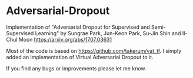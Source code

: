 # Adversarial-Dropout
Implementation of "Adversarial Dropout for Supervised and Semi-Supervised Learning" by Sungrae Park, Jun-Keon Park, Su-Jin Shin and Il-Chul Moon <a href="https://arxiv.org/abs/1707.03631">https://arxiv.org/abs/1707.03631</a>

Most of the code is based on <a href="https://github.com/takerum/vat_tf">https://github.com/takerum/vat_tf</a>. I simply added an implementation of Virtual Adversarial Dropout to it.

If you find any bugs or improvements please let me know.
